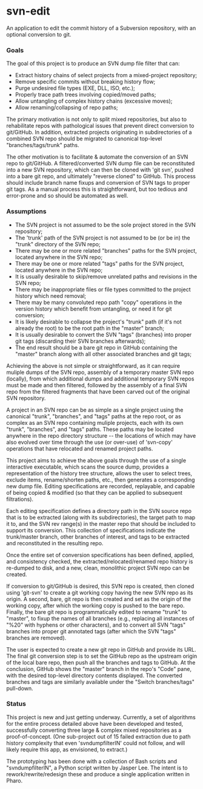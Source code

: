 # svn-edit
An application to edit the commit history of a Subversion repository, with an optional conversion to git.

### Goals

The goal of this project is to produce an SVN dump file filter that can:
* Extract history chains of select projects from a mixed-project repository;
* Remove specific commits without breaking history flow;
* Purge undesired file types (EXE, DLL, ISO, etc.);
* Properly trace path trees involving copied/moved paths;
* Allow untangling of complex history chains (excessive moves);
* Allow renaming/collapsing of repo paths;

The primary motivation is not only to split mixed repositories, but also to rehabilitate repos with pathological issues that prevent direct conversion to git/GitHub.  In addition, extracted projects originating in subdirectories of a combined SVN repo should be migrated to canonical top-level "branches/tags/trunk" paths.

The other motivation is to facilitate & automate the conversion of an SVN repo to git/GitHub.  A filtered/converted SVN dump file can be reconstituted into a new SVN repository, which can then be cloned with 'git svn', pushed into a bare git repo, and ultimately "reverse cloned" to GitHub.  This process should include branch name fixups and conversion of SVN tags to proper git tags.  As a manual process this is straightforward, but too tedious and error-prone and so should be automated as well.

### Assumptions

* The SVN project is not assumed to be the sole project stored in the SVN repository;
* The 'trunk' path of the SVN project is not assumed to be (or be in) the "trunk" directory of the SVN repo;
* There may be one or more related "branches" paths for the SVN project, located anywhere in the SVN repo;
* There may be one or more related "tags" paths for the SVN project, located anywhere in the SVN repo;
* It is usually desirable to skip/remove unrelated paths and revisions in the SVN repo;
* There may be inappropriate files or file types committed to the project history which need removal;
* There may be many convoluted repo path "copy" operations in the version history which benefit from untangling, or need it for git conversion;
* It is likely desirable to collapse the project's "trunk" path (if it's not already the root) to be the root path in the "master" branch;
* It is usually desirable to convert the SVN "tags" (branches) into proper git tags (discarding their SVN branches afterwards);
* The end result should be a bare git repo in GitHub containing the "master" branch along with all other associated branches and git tags;

Achieving the above is not simple or straightforward, as it can require muliple dumps of the SVN repo, assembly of a temporary master SVN repo (locally), from which additional dumps and additional temporary SVN repos must be made and then filtered, followed by the assembly of a final SVN repo from the filtered fragments that have been carved out of the original SVN repository.  

A project in an SVN repo can be as simple as a single project using the canonical "trunk", "branches", and "tags" paths at the repo root, or as complex as an SVN repo containing muliple projects, each with its own "trunk", "branches", and "tags" paths.  These paths may be located anywhere in the repo directory structure -- the locations of which may have also evolved over time through the use (or over-use) of 'svn-copy' operations that have relocated and renamed project paths.

This project aims to achieve the above goals through the use of a single interactive executable, which scans the source dump, provides a representation of the history tree structure, allows the user to select trees, exclude items, rename/shorten paths, etc., then generates a corresponding new dump file.  Editing specifications are recorded, replayable, and capable of being copied & modified (so that they can be applied to subsequent filtrations).

Each editing specification defines a directory path in the SVN source repo that is to be extracted (along with its subdirectories), the target path to map it to, and the SVN rev range(s) in the master repo that should be included to support its conversion.  This collection of specifications indicate the trunk/master branch, other branches of interest, and tags to be extracted and reconstituted in the resulting repo.

Once the entire set of conversion specifications has been defined, applied, and consistency checked, the extracted/relocated/renamed repo history is re-dumped to disk, and a new, clean, monolithic project SVN repo can be created.

If conversion to git/GitHub is desired, this SVN repo is created, then cloned using 'git-svn' to create a git working copy having the new SVN repo as its origin.  A second, bare, git repo is then created and set as the origin of the working copy, after which the working copy is pushed to the bare repo.  Finally, the bare git repo is programmatically edited to rename "trunk" to "master", to fixup the names of all branches (e.g., replacing all instances of "%20" with hyphens or other characters), and to convert all SVN "tags" branches into proper git annotated tags (after which the SVN "tags" branches are removed).

The user is expected to create a new git repo in GitHub and provide its URL.  The final git conversion step is to set the GitHub repo as the upstream origin of the local bare repo, then push all the branches and tags to GitHub.  At the conclusion, GitHub shows the "master" branch in the repo's "Code" pane, with the desired top-level directory contents displayed.  The converted branches and tags are similarly available under the "Switch branches/tags" pull-down.

### Status

This project is new and just getting underway.  Currently, a set of algorithms for the entire process detailed above have been developed and tested,  successfully converting three large & complex mixed repositories as a proof-of-concept.  (One sub-project out of 15 failed extraction due to path history complexity that even 'svndumpfilterIN' could not follow, and will likely require this app, as envisioned, to extract.)

The prototyping has been done with a collection of Bash scripts and "svndumpfilterIN", a Python script written by Jasper Lee.  The intent is to rework/rewrite/redesign these and produce a single application written in Pharo.
